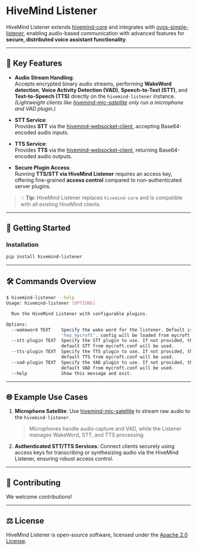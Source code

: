 # HiveMind Listener

HiveMind Listener extends [hivemind-core](https://github.com/JarbasHiveMind/hivemind-core) and integrates with [ovos-simple-listener](https://github.com/TigreGotico/ovos-simple-listener), enabling audio-based communication with advanced features for **secure, distributed voice assistant functionality**.

---

## 🌟 Key Features

- **Audio Stream Handling**:  
  Accepts encrypted binary audio streams, performing **WakeWord detection**, **Voice Activity Detection (VAD)**, **Speech-to-Text (STT)**, and **Text-to-Speech (TTS)** directly on the `hivemind-listener` instance.  
  *(Lightweight clients like [hivemind-mic-satellite](https://github.com/JarbasHiveMind/hivemind-mic-satellite) only run a microphone and VAD plugin.)*

- **STT Service**:  
  Provides **STT** via the [hivemind-websocket-client](https://github.com/JarbasHiveMind/hivemind-websocket-client), accepting Base64-encoded audio inputs.

- **TTS Service**:  
  Provides **TTS** via the [hivemind-websocket-client](https://github.com/JarbasHiveMind/hivemind-websocket-client), returning Base64-encoded audio outputs.

- **Secure Plugin Access**:  
  Running **TTS/STT via HiveMind Listener** requires an access key, offering fine-grained **access control** compared to non-authenticated server plugins.


> 💡 **Tip**: HiveMind Listener replaces `hivemind-core` and is compatible with all existing HiveMind clients.

---

## 🚀 Getting Started

### Installation

```bash
pip install hivemind-listener
```

---

## 🛠️ Commands Overview

```bash
$ hivemind-listener --help
Usage: hivemind-listener [OPTIONS] 

  Run the HiveMind Listener with configurable plugins.

Options:
  --wakeword TEXT    Specify the wake word for the listener. Default is
                     'hey_mycroft'. config will be loaded from mycroft.conf.
  --stt-plugin TEXT  Specify the STT plugin to use. If not provided, the
                     default STT from mycroft.conf will be used.
  --tts-plugin TEXT  Specify the TTS plugin to use. If not provided, the
                     default TTS from mycroft.conf will be used.
  --vad-plugin TEXT  Specify the VAD plugin to use. If not provided, the
                     default VAD from mycroft.conf will be used.
  --help             Show this message and exit.
```

---

## 🌐 Example Use Cases

1. **Microphone Satellite**: Use [hivemind-mic-satellite](https://github.com/JarbasHiveMind/hivemind-mic-satellite) to stream raw audio to the `hivemind-listener`.  
   > Microphones handle audio capture and VAD, while the Listener manages WakeWord, STT, and TTS processing.

2. **Authenticated STT/TTS Services**: Connect clients securely using access keys for transcribing or synthesizing audio via the HiveMind Listener, ensuring robust access control.

---

## 🤝 Contributing

We welcome contributions!

---

## ⚖️ License

HiveMind Listener is open-source software, licensed under the [Apache 2.0 License](LICENSE).